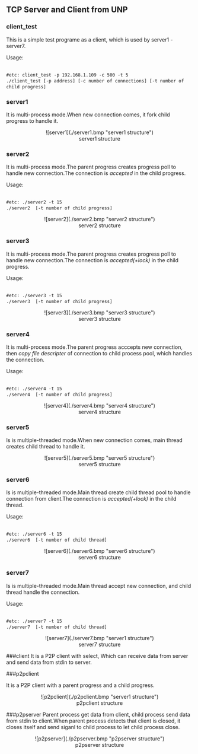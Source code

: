 TCP Server and Client from UNP
---

### client_test
This is a simple test programe  as a client, which is used by server1 - server7.

Usage:

```shell

#etc: client_test -p 192.168.1.109 -c 500 -t 5 
./client_test [-p address] [-c number of connections] [-t number of child progress]

```

### server1
It is multi-process mode.When new connection comes, it fork child progress to handle it.

<center>![server1](./server1.bmp "server1 structure")</center>
<div align = "center">server1 structure</div>

### server2
It is multi-process mode.The parent progress creates progress poll to handle new connection.The connection is *accepted* in the child progress.

Usage:

```shell

#etc: ./server2 -t 15 
./server2  [-t number of child progress]

```
<center>![server2](./server2.bmp "server2 structure")</center>
<div align = "center">server2 structure</div>

### server3
It is multi-process mode.The parent progress creates progress poll to handle new connection.The connection is *accepted(+lock)* in the child progress.

Usage:

```shell

#etc: ./server3 -t 15 
./server3  [-t number of child progress]

```
<center>![server3](./server3.bmp "server3 structure")</center>
<div align = "center">server3 structure</div>

### server4
It is multi-process mode.The parent progress acccepts new connection, then *copy file descripter* of connection to child process pool, which handles the connection. 

Usage:

```shell

#etc: ./server4 -t 15 
./server4  [-t number of child progress]

```
<center>![server4](./server4.bmp "server4 structure")</center>
<div align = "center">server4 structure</div>

### server5
Is is multiple-threaded mode.When new connection comes, main thread creates  child thread to handle it.
<center>![server5](./server5.bmp "server5 structure")</center>
<div align = "center">server5 structure</div>

### server6
Is is multiple-threaded mode.Main thread create child thread pool to handle connection from client.The connection is *accepted(+lock)* in the child thread.

Usage:

```shell

#etc: ./server6 -t 15 
./server6  [-t number of child thread]

```
<center>![server6](./server6.bmp "server6 structure")</center>
<div align = "center">server6 structure</div>

### server7
Is is multiple-threaded mode.Main thread accept new connection, and child thread handle the connection.

Usage:

```shell

#etc: ./server7 -t 15 
./server7  [-t number of child thread]

```
<center>![server7](./server7.bmp "server1 structure")</center>
<div align = "center">server7 structure</div>


###client
It is a  P2P client with select, Which can receive data from server and send data from stdin to server. 

###p2pclient

It is a  P2P client with a parent progress and a child progress.

<center>![p2pclient](./p2pclient.bmp "server1 structure")</center>
<div align = "center">p2pclient structure</div>


###p2pserver
Parent process get data from client, child process send data from stdin to client.When parent process detects that client is closed, it 
closes itself and send siganl to child process to let child process close.

<center>![p2pserver](./p2pserver.bmp "p2pserver structure")</center>
<div align = "center">p2pserver structure</div>
